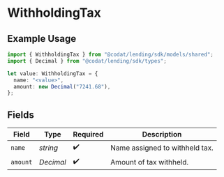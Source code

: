 # WithholdingTax

## Example Usage

```typescript
import { WithholdingTax } from "@codat/lending/sdk/models/shared";
import { Decimal } from "@codat/lending/sdk/types";

let value: WithholdingTax = {
  name: "<value>",
  amount: new Decimal("7241.68"),
};
```

## Fields

| Field                          | Type                           | Required                       | Description                    |
| ------------------------------ | ------------------------------ | ------------------------------ | ------------------------------ |
| `name`                         | *string*                       | :heavy_check_mark:             | Name assigned to withheld tax. |
| `amount`                       | *Decimal*                      | :heavy_check_mark:             | Amount of tax withheld.        |